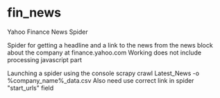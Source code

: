 # fin_news
Yahoo Finance News  Spider

Spider for getting a headline and a link to the news from the news block about the company at finance.yahoo.com
Working does not include processing javascript part

Launching a spider using the console
scrapy crawl Latest_News -o %company_name%_data.csv
Also need use correct link in spider "start_urls" field

